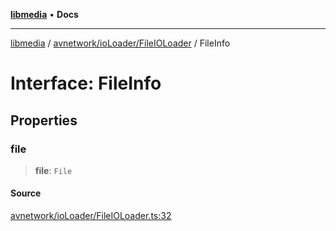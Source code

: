 [**libmedia**](../../../../README.md) • **Docs**

***

[libmedia](../../../../README.md) / [avnetwork/ioLoader/FileIOLoader](../README.md) / FileInfo

# Interface: FileInfo

## Properties

### file

> **file**: `File`

#### Source

[avnetwork/ioLoader/FileIOLoader.ts:32](https://github.com/zhaohappy/libmedia/blob/acbbf6bd75e6ee4c968b9f441fe28c40f42f350d/src/avnetwork/ioLoader/FileIOLoader.ts#L32)
